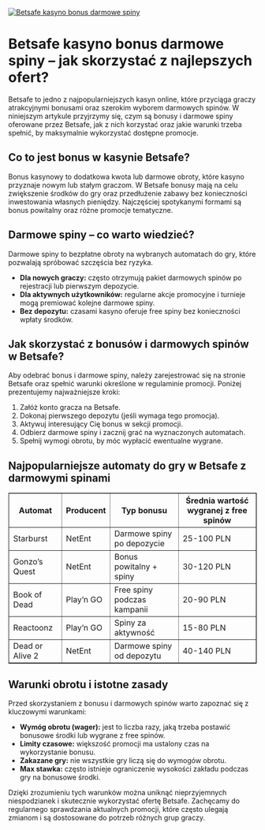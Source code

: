 [![Betsafe kasyno bonus darmowe spiny](https://123-caf.pages.dev/gitsignup.png)](https://vrmoo.ru/Bt82HjjY)

<h1>Betsafe kasyno bonus darmowe spiny – jak skorzystać z najlepszych ofert?</h1> <p>Betsafe to jedno z najpopularniejszych kasyn online, które przyciąga graczy atrakcyjnymi bonusami oraz szerokim wyborem darmowych spinów. W niniejszym artykule przyjrzymy się, czym są bonusy i darmowe spiny oferowane przez Betsafe, jak z nich korzystać oraz jakie warunki trzeba spełnić, by maksymalnie wykorzystać dostępne promocje.</p>  <h2>Co to jest bonus w kasynie Betsafe?</h2> <p>Bonus kasynowy to dodatkowa kwota lub darmowe obroty, które kasyno przyznaje nowym lub stałym graczom. W Betsafe bonusy mają na celu zwiększenie środków do gry oraz przedłużenie zabawy bez konieczności inwestowania własnych pieniędzy. Najczęściej spotykanymi formami są bonus powitalny oraz różne promocje tematyczne.</p>  <h2>Darmowe spiny – co warto wiedzieć?</h2> <p>Darmowe spiny to bezpłatne obroty na wybranych automatach do gry, które pozwalają spróbować szczęścia bez ryzyka.</p> <ul>   <li><strong>Dla nowych graczy:</strong> często otrzymują pakiet darmowych spinów po rejestracji lub pierwszym depozycie.</li>   <li><strong>Dla aktywnych użytkowników:</strong> regularne akcje promocyjne i turnieje mogą premiować kolejne darmowe spiny.</li>   <li><strong>Bez depozytu:</strong> czasami kasyno oferuje free spiny bez konieczności wpłaty środków.</li> </ul>  <h2>Jak skorzystać z bonusów i darmowych spinów w Betsafe?</h2> <p>Aby odebrać bonus i darmowe spiny, należy zarejestrować się na stronie Betsafe oraz spełnić warunki określone w regulaminie promocji. Poniżej prezentujemy najważniejsze kroki:</p> <ol>   <li>Załóż konto gracza na Betsafe.</li>   <li>Dokonaj pierwszego depozytu (jeśli wymaga tego promocja).</li>   <li>Aktywuj interesujący Cię bonus w sekcji promocji.</li>   <li>Odbierz darmowe spiny i zacznij grać na wyznaczonych automatach.</li>   <li>Spełnij wymogi obrotu, by móc wypłacić ewentualne wygrane.</li> </ol>  <h2>Najpopularniejsze automaty do gry w Betsafe z darmowymi spinami</h2> <table border="1" cellpadding="6" cellspacing="0" style="border-collapse: collapse;">   <thead>     <tr>       <th>Automat</th>       <th>Producent</th>       <th>Typ bonusu</th>       <th>Średnia wartość wygranej z free spinów</th>     </tr>   </thead>   <tbody>     <tr>       <td>Starburst</td>       <td>NetEnt</td>       <td>Darmowe spiny po depozycie</td>       <td>25-100 PLN</td>     </tr>     <tr>       <td>Gonzo’s Quest</td>       <td>NetEnt</td>       <td>Bonus powitalny + spiny</td>       <td>30-120 PLN</td>     </tr>     <tr>       <td>Book of Dead</td>       <td>Play’n GO</td>       <td>Free spiny podczas kampanii</td>       <td>20-90 PLN</td>     </tr>     <tr>       <td>Reactoonz</td>       <td>Play’n GO</td>       <td>Spiny za aktywność</td>       <td>15-80 PLN</td>     </tr>     <tr>       <td>Dead or Alive 2</td>       <td>NetEnt</td>       <td>Darmowe spiny od depozytu</td>       <td>40-140 PLN</td>     </tr>   </tbody> </table>  <h2>Warunki obrotu i istotne zasady</h2> <p>Przed skorzystaniem z bonusu i darmowych spinów warto zapoznać się z kluczowymi warunkami:</p> <ul>   <li><strong>Wymóg obrotu (wager):</strong> jest to liczba razy, jaką trzeba postawić bonusowe środki lub wygrane z free spinów.</li>   <li><strong>Limity czasowe:</strong> większość promocji ma ustalony czas na wykorzystanie bonusu.</li>   <li><strong>Zakazane gry:</strong> nie wszystkie gry liczą się do wymogów obrotu.</li>   <li><strong>Max stawka:</strong> często istnieje ograniczenie wysokości zakładu podczas gry na bonusowe środki.</li> </ul>  <p>Dzięki zrozumieniu tych warunków można uniknąć nieprzyjemnych niespodzianek i skutecznie wykorzystać ofertę Betsafe. Zachęcamy do regularnego sprawdzania aktualnych promocji, które często ulegają zmianom i są dostosowane do potrzeb różnych grup graczy.</p>